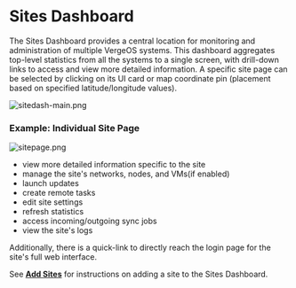 # Sites Dashboard

The Sites Dashboard provides a central location for monitoring and administration of multiple VergeOS systems. This dashboard aggregates top-level statistics from all the systems to a single screen, with drill-down links to access and view more detailed information. A specific site page can be selected by clicking on its UI card or map coordinate pin (placement based on specified latitude/longitude values).

![sitedash-main.png](/product-guide/screenshots/sitedash-main.png)

### Example: Individual Site Page

![sitepage.png](/product-guide/screenshots/sitepage.png)

- view more detailed information specific to the site
- manage the site's networks, nodes, and VMs(if enabled)
- launch updates
- create remote tasks
- edit site settings
- refresh statistics
- access incoming/outgoing sync jobs
- view the site's logs

Additionally, there is a quick-link to directly reach the login page for the site's full web interface.

See [**Add Sites**](/product-guide/system/site-dashboard-add-sites) for instructions on adding a site to the Sites Dashboard.
